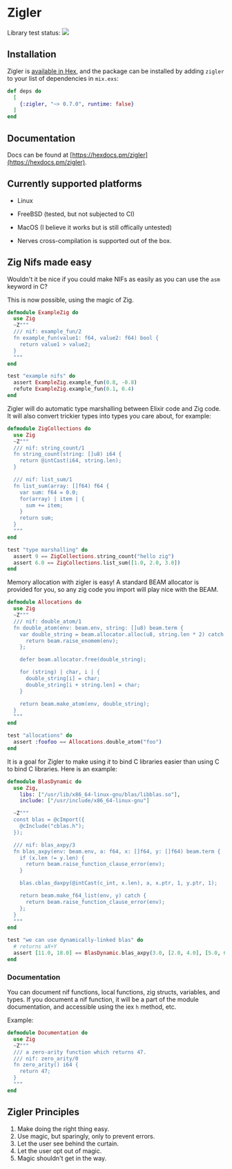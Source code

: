 # Zigler

Library test status:
![](https://github.com/ityonemo/zigler/workflows/Elixir%20CI/badge.svg)

## Installation

Zigler is [available in Hex](https://hex.pm/zigler), and the package can be installed
by adding `zigler` to your list of dependencies in `mix.exs`:

```elixir
def deps do
  [
    {:zigler, "~> 0.7.0", runtime: false}
  ]
end
```

## Documentation

Docs can be found at [https://hexdocs.pm/zigler](https://hexdocs.pm/zigler).

## Currently supported platforms

- Linux
- FreeBSD (tested, but not subjected to CI)
- MacOS (I believe it works but is still offically untested)

- Nerves cross-compilation is supported out of the box.

## Zig Nifs made easy

Wouldn't it be nice if you could make NIFs as easily as you can use the `asm`
keyword in C?

This is now possible, using the magic of Zig.

```elixir
defmodule ExampleZig do
  use Zig
  ~Z"""
  /// nif: example_fun/2
  fn example_fun(value1: f64, value2: f64) bool {
    return value1 > value2;
  }
  """
end

test "example nifs" do
  assert ExampleZig.example_fun(0.8, -0.8)
  refute ExampleZig.example_fun(0.1, 0.4)
end
```

Zigler will do automatic type marshalling between Elixir code and Zig code.
It will also convert trickier types into types you care about, for example:

```elixir
defmodule ZigCollections do
  use Zig
  ~Z"""
  /// nif: string_count/1
  fn string_count(string: []u8) i64 {
    return @intCast(i64, string.len);
  }

  /// nif: list_sum/1
  fn list_sum(array: []f64) f64 {
    var sum: f64 = 0.0;
    for(array) | item | {
      sum += item;
    }
    return sum;
  }
  """
end

test "type marshalling" do
  assert 9 == ZigCollections.string_count("hello zig")
  assert 6.0 == ZigCollections.list_sum([1.0, 2.0, 3.0])
end
```

Memory allocation with zigler is easy!  A standard BEAM allocator is provided for you,
so any zig code you import will play nice with the BEAM.

```elixir
defmodule Allocations do
  use Zig
  ~Z"""
  /// nif: double_atom/1
  fn double_atom(env: beam.env, string: []u8) beam.term {
    var double_string = beam.allocator.alloc(u8, string.len * 2) catch {
      return beam.raise_enomem(env);
    };

    defer beam.allocator.free(double_string);

    for (string) | char, i | {
      double_string[i] = char;
      double_string[i + string.len] = char;
    }

    return beam.make_atom(env, double_string);
  }
  """
end

test "allocations" do
  assert :foofoo == Allocations.double_atom("foo")
end
```

It is a goal for Zigler to make using *it* to bind C libraries easier
than using C to bind C libraries.  Here is an example:

```elixir
defmodule BlasDynamic do
  use Zig,
    libs: ["/usr/lib/x86_64-linux-gnu/blas/libblas.so"],
    include: ["/usr/include/x86_64-linux-gnu"]

  ~Z"""
  const blas = @cImport({
    @cInclude("cblas.h");
  });

  /// nif: blas_axpy/3
  fn blas_axpy(env: beam.env, a: f64, x: []f64, y: []f64) beam.term {
    if (x.len != y.len) {
      return beam.raise_function_clause_error(env);
    }

    blas.cblas_daxpy(@intCast(c_int, x.len), a, x.ptr, 1, y.ptr, 1);

    return beam.make_f64_list(env, y) catch {
      return beam.raise_function_clause_error(env);
    };
  }
  """
end

test "we can use dynamically-linked blas" do
  # returns aX+Y
  assert [11.0, 18.0] == BlasDynamic.blas_axpy(3.0, [2.0, 4.0], [5.0, 6.0])
end
```

### Documentation

You can document nif functions, local functions, zig structs, variables, and types.
If you document a nif function, it will be a part of the module documentation, and
accessible using the iex `h` method, etc.

Example:

```elixir
defmodule Documentation do
  use Zig
  ~Z"""
  /// a zero-arity function which returns 47.
  /// nif: zero_arity/0
  fn zero_arity() i64 {
    return 47;
  }
  """
end
```

## Zigler Principles

1. Make doing the right thing easy.
2. Use magic, but sparingly, only to prevent errors.
3. Let the user see behind the curtain.
4. Let the user opt out of magic.
5. Magic shouldn't get in the way.
